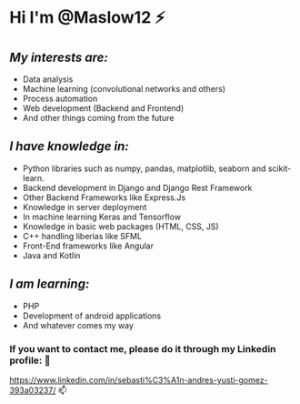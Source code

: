 # Hi I'm @Maslow12 ⚡

## *My interests are:*
* Data analysis
* Machine learning (convolutional networks and others)
* Process automation
* Web development (Backend and Frontend)
* And other things coming from the future

## *I have knowledge in:*

* Python libraries such as numpy, pandas, matplotlib, seaborn and scikit-learn.
* Backend development in Django and Django Rest Framework
* Other Backend Frameworks like Express.Js
* Knowledge in server deployment
* In machine learning Keras and Tensorflow
* Knowledge in basic web packages (HTML, CSS, JS)
* C++ handling liberias like SFML
* Front-End frameworks like Angular
* Java and Kotlin 

## *I am learning:*
* PHP
* Development of android applications
* And whatever comes my way

### __If you want to contact me, please do it through my Linkedin profile:__ 💬

https://www.linkedin.com/in/sebasti%C3%A1n-andres-yusti-gomez-393a03237/ 📫
<!--
**Maslow12/Maslow12** is a ✨ _special_ ✨ repository because its `README.md` (this file) appears on your GitHub profile.

Here are some ideas to get you started:

- 🔭 I’m currently working on ...
- 🌱 I’m currently learning ...
- 👯 I’m looking to collaborate on ...
- 🤔 I’m looking for help with ...
- 💬 Ask me about ...
- 📫 How to reach me: ...
- 😄 Pronouns: ...
- ⚡ Fun fact: ...
-->
